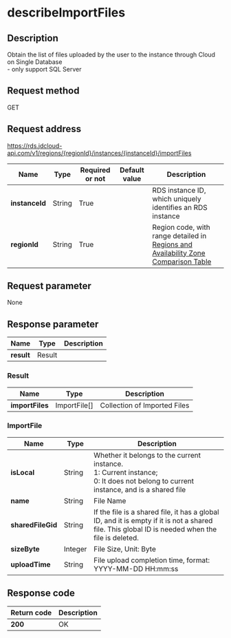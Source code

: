 # describeImportFiles


## Description
Obtain the list of files uploaded by the user to the instance through Cloud on Single Database<br>- only support SQL Server

## Request method
GET

## Request address
https://rds.jdcloud-api.com/v1/regions/{regionId}/instances/{instanceId}/importFiles

|Name|Type|Required or not|Default value|Description|
|---|---|---|---|---|
|**instanceId**|String|True| |RDS instance ID, which uniquely identifies an RDS instance|
|**regionId**|String|True| |Region code, with range detailed in [Regions and Availability Zone Comparison Table](../Enum-Definitions/Regions-AZ.md)|

## Request parameter
None


## Response parameter
|Name|Type|Description|
|---|---|---|
|**result**|Result| |


### Result
|Name|Type|Description|
|---|---|---|
|**importFiles**|ImportFile[]|Collection of Imported Files|
### ImportFile
|Name|Type|Description|
|---|---|---|
|**isLocal**|String|Whether it belongs to the current instance. <br> 1: Current instance; <br>0: It does not belong to current instance, and is a shared file|
|**name**|String|File Name|
|**sharedFileGid**|String|If the file is a shared file, it has a global ID, and it is empty if it is not a shared file. This global ID is needed when the file is deleted.|
|**sizeByte**|Integer|File Size, Unit: Byte|
|**uploadTime**|String|File upload completion time, format: YYYY-MM-DD HH:mm:ss|

## Response code
|Return code|Description|
|---|---|
|**200**|OK|
